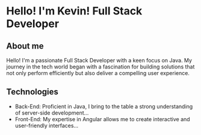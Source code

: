 # Hello! I'm Kevin! Full Stack Developer

## About me
Hello! I'm a passionate Full Stack Developer with a keen focus on Java. My journey in the tech world began with a fascination for building solutions that not only perform efficiently but also deliver a compelling user experience.

## Technologies
- Back-End: Proficient in Java, I bring to the table a strong understanding of server-side development...
- Front-End: My expertise in Angular allows me to create interactive and user-friendly interfaces...